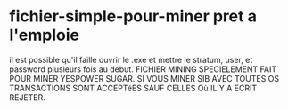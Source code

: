 
# fichier-simple-pour-miner pret a l'emploie

il est possible qu'il faille ouvrir le .exe et mettre le stratum, user, et password plusieurs fois au debut.
FICHIER MINING SPECIELEMENT FAIT POUR MINER YESPOWER SUGAR.
SI VOUS MINER SIB AVEC TOUTES OS TRANSACTIONS SONT ACCEPTéES SAUF CELLES Où IL Y A ECRIT REJETER.
